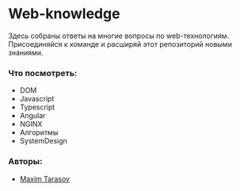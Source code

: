 # Web-knowledge

Здесь собраны ответы на многие вопросы по web-технологиям. Присоединяйся к команде и расширяй этот репозиторий новыми знаниями.

### Что посмотреть:
- DOM
- Javascript
- Typescript
- Angular
- NGINX
- Алгоритмы
- SystemDesign

### Авторы:
- [Maxim Tarasov](https://github.com/TarasovMV)